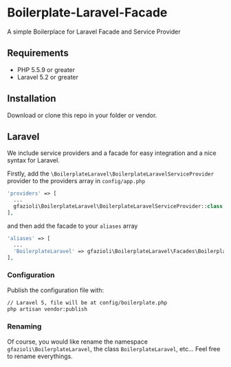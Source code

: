 # Boilerplate-Laravel-Facade

A simple Boilerplace for Laravel Facade and Service Provider

## Requirements

* PHP 5.5.9 or greater
* Laravel 5.2 or greater

## Installation

Download or clone this repo in your folder or vendor.

## Laravel

We include service providers and a facade for easy integration and a nice syntax for Laravel.

Firstly, add the `\BoilerplateLaravel\BoilerplateLaravelServiceProvider` provider to the providers array in `config/app.php`

```php
'providers' => [
  ...
  gfazioli\BoilerplateLaravel\BoilerplateLaravelServiceProvider::class,
],
```

and then add the facade to your `aliases` array

```php
'aliases' => [
  ...
  'BoilerplateLaravel' => gfazioli\BoilerplateLaravel\Facades\BoilerplateLaravel::class,
],
```

### Configuration

Publish the configuration file with:

```sh
// Laravel 5, file will be at config/boilerplate.php
php artisan vendor:publish
```

### Renaming

Of course, you would like rename the namespace `gfazioli\BoilerplateLaravel`, the class `BoilerplateLaravel`, etc...
Feel free to rename everythings.
